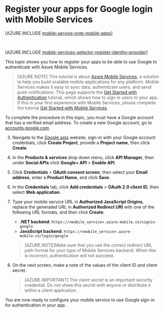 <properties
	pageTitle="Register for Google authentication | Windows Azure"
	description="Learn how to register your apps to use Google to authenticate with Azure Mobile Services."
	services="mobile-services"
	documentationCenter="android"
	authors="ggailey777"
	manager="dwrede"
	editor=""/>


<tags
	ms.service="mobile-services"
	ms.date="11/30/2015"
	wacn.date=""/>

# Register your apps for Google login with Mobile Services

[AZURE.INCLUDE [mobile-service-note-mobile-apps](../includes/mobile-services-note-mobile-apps.md)]

&nbsp;


[AZURE.INCLUDE [mobile-services-selector-register-identity-provider](../includes/mobile-services-selector-register-identity-provider.md)]

This topic shows you how to register your apps to be able to use Google to authenticate with Azure Mobile Services.

>[AZURE.NOTE] This tutorial is about [Azure Mobile Services](/home/features/mobile-services/), a solution to help you build scalable mobile applications for any platform. Mobile Services makes it easy to sync data, authenticate users, and send push notifications. This page supports the [Get Started with Authentication](/documentation/articles/mobile-services-ios-get-started-users) tutorial, which shows how to sign in users to your app.
<br/>If this is your first experience with Mobile Services, please complete the tutorial [Get Started with Mobile Services](/documentation/articles/mobile-services-ios-get-started).

To complete the procedure in this topic, you must have a Google account that has a verified email address. To create a new Google account, go to <a href="https://accounts.google.com/SignUp" target="_blank">accounts.google.com</a>.

3. Navigate to the [Google apis](https://accounts.google.com/ServiceLogin?osid=1&passive=true&continue=https://console.developers.google.com/dcredirect/) website, sign-in with your Google account credentials, click **Create Project**, provide a **Project name**, then click **Create**.

4. In the **Products & services** drop down menu, click **API Manager**, then under **Social APIs** click **Google+ API** > **Enable API**.

5. Click **Credentials** > **OAuth consent screen**, then select your **Email address**,  enter a **Product Name**, and click **Save**.

6. In the **Credentials** tab, click **Add credentials** > **OAuth 2.0 client ID**, then select **Web application**.


7. Type your mobile service URL in **Authorized JavaScript Origins**, replace the generated URL in **Authorized Redirect URI** with one of the following URL formats, and then click **Create**:
 

	+ **.NET backend**: `https://<mobile_service>.azure-mobile.cn/signin-google`
	+ **JavaScript backend**: `https://<mobile_service>.azure-mobile.cn/login/google`

	 >[AZURE.NOTE]Make sure that you use the correct redirect URL path format for your type of Mobile Services backend. When this is incorrect, authentication will not succeed.

8. On the next screen, make a note of the values of the client ID and client secret.

    > [AZURE.IMPORTANT] The client secret is an important security credential. Do not share this secret with anyone or distribute it within a client application.

You are now ready to configure your mobile service to use Google sign-in for authentication in your app.

<!-- Anchors. -->

<!-- Images. -->

<!-- URLs. -->

[Google apis]: https://accounts.google.com/ServiceLogin?osid=1&passive=true&continue=https://console.developers.google.com/dcredirect/
[Get started with authentication]: /documentation/articles/mobile-services-javascript-backend-windows-store-dotnet-get-started-with-users-dotnet/
